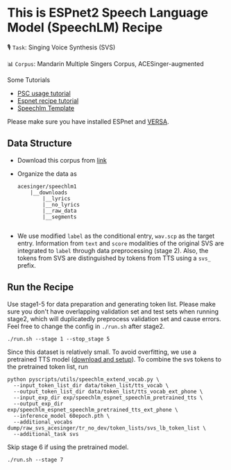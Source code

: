 # This is ESPnet2 Speech Language Model (SpeechLM) Recipe
🎙️ ``Task``: Singing Voice Synthesis (SVS)

📊 ``Corpus``: Mandarin Multiple Singers Corpus, ACESinger-augmented

Some Tutorials
- [PSC usage tutorial](https://www.wavlab.org/activities/2022/psc-usage/)
- [Espnet recipe tutorial](https://github.com/espnet/notebook/blob/master/ESPnet2/Course/CMU_SpeechRecognition_Fall2022/recipe_tutorial.ipynb)
- [Speechlm Template](https://github.com/espnet/espnet/blob/speechlm/egs2/TEMPLATE/speechlm1/README.md#stage-10-evaluation)

Please make sure you have installed ESPnet and [VERSA](https://github.com/shinjiwlab/versa/).

## Data Structure
* Download this corpus from [link](https://drive.google.com/file/d/1qHLW3U7a0z8FpWuaEUmY-LViBIwRmeM0/view?usp=drive_link)

* Organize the data as
    ```
    acesinger/speechlm1
        |__downloads
            |__lyrics
            |__no_lyrics
            |__raw_data
            |__segments
        
    ```

* We use modified ``label`` as the conditional entry, ``wav.scp`` as the target entry. Information from ``text`` and ``score`` modalities of the original SVS are integrated to ``label`` through data preprocessing (stage 2). Also, the tokens from SVS are distinguished by tokens from TTS using a ``svs_`` prefix.

## Run the Recipe

Use stage1-5 for data preparation and generating token list. Please make sure you don't have overlapping validation set and test sets when running stage2, which will duplicatedly preprocess validation set and cause errors. Feel free to change the config in ``./run.sh`` after stage2.
```
./run.sh --stage 1 --stop_stage 5 
```

Since this dataset is relatively small. To avoid overfitting, we use a pretrained TTS model ([download and setup](https://github.com/espnet/espnet/blob/speechlm/egs2/TEMPLATE/speechlm1/README.md#pretrained-models)). To combine the svs tokens to the pretrained token list, run

```
python pyscripts/utils/speechlm_extend_vocab.py \
  --input_token_list_dir data/token_list/tts_vocab \
  --output_token_list_dir data/token_list/tts_vocab_ext_phone \
  --input_exp_dir exp/speechlm_espnet_speechlm_pretrained_tts \
  --output_exp_dir exp/speechlm_espnet_speechlm_pretrained_tts_ext_phone \
  --inference_model 60epoch.pth \
  --additional_vocabs dump/raw_svs_acesinger/tr_no_dev/token_lists/svs_lb_token_list \
  --additional_task svs
```

Skip stage 6 if using the pretrained model.

```
./run.sh --stage 7
```
